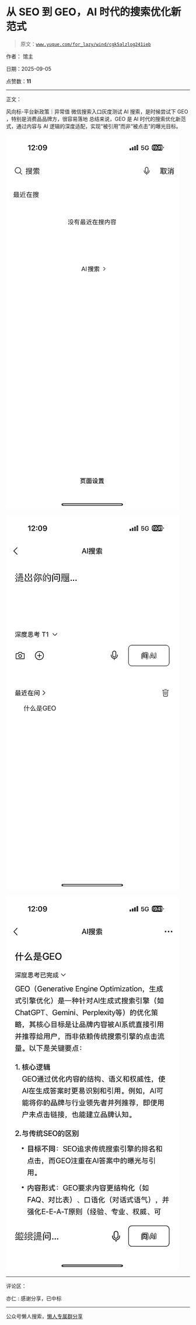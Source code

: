 # 从 SEO 到 GEO，AI 时代的搜索优化新范式

> 原文：[`www.yuque.com/for_lazy/wind/cgk5alzlog241ieb`](https://www.yuque.com/for_lazy/wind/cgk5alzlog241ieb)

作者： 馆主

日期：2025-09-05

点赞数：**11**

* * *

正文：

风向标-平台新政策｜异常值 微信搜索入口灰度测试 AI 搜索，是时候尝试下 GEO ，特别是消费品品牌方，很容易落地
总结来说，GEO 是 AI 时代的搜索优化新范式，通过内容与 AI 逻辑的深度适配，实现“被引用”而非“被点击”的曝光目标。

![](img/4991ef64da558417e228958a6e68bc9f.png "None")

![](img/8ce3cb599e7c9d766cbc9e40fa3269d7.png "None")

![](img/887d26693284535ebbfbf985672479e2.png "None")

* * *

评论区：

亦仁 : 感谢分享，已中标

* * *

公众号懒人搜索，[懒人专属群分享](https://lazybook.fun/#/blog/group)